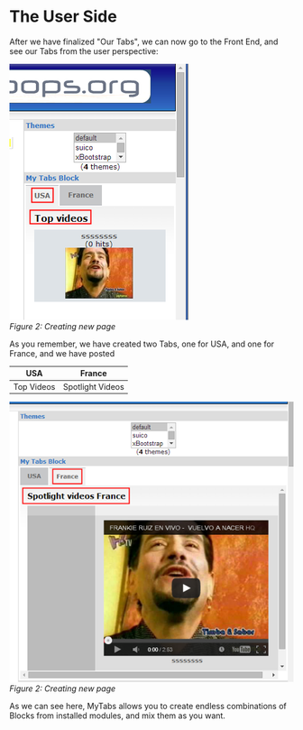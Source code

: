 # The User Side

After we have finalized "Our Tabs", we can now go to the Front End, and see our Tabs from the user perspective:

![image014.png](.gitbook/assets/image014.png)  
_Figure 2: Creating new page_

As you remember, we have created two Tabs, one for USA, and one for France, and we have posted

|USA|France|
|---|---|
|Top Videos|Spotlight Videos|

![image015.png](.gitbook/assets/image015.png)  
_Figure 2: Creating new page_

As we can see here, MyTabs allows you to create endless combinations of Blocks from installed modules, and mix them as you want.
